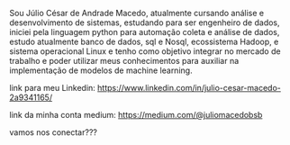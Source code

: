 Sou Júlio César de Andrade Macedo, atualmente cursando análise e desenvolvimento de sistemas, estudando para ser engenheiro de dados, iniciei pela linguagem python para automação coleta e análise de dados, estudo atualmente banco de dados, sql e Nosql, ecossistema Hadoop, e sistema operacional Linux e tenho como objetivo integrar no mercado de trabalho e poder utilizar meus conhecimentos para auxiliar na implementação de modelos de machine learning.


link para meu Linkedin: https://www.linkedin.com/in/julio-cesar-macedo-2a9341165/  


link da minha conta medium: https://medium.com/@juliomacedobsb

vamos nos conectar???


